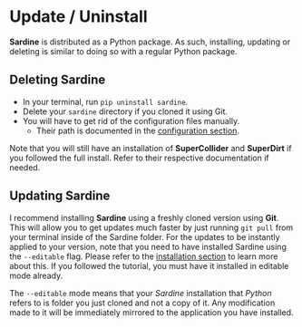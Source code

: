 # Update / Uninstall

**Sardine** is distributed as a Python package. As such, installing, updating or deleting
is similar to doing so with a regular Python package.

## Deleting Sardine

- In your terminal, run `pip uninstall sardine`.
- Delete your `sardine` directory if you cloned it using Git.
- You will have to get rid of the configuration files manually.
  - Their path is documented in the [configuration section](../configuration/configuration_tool.md). 

Note that you will still have an installation of **SuperCollider** and **SuperDirt** 
if you followed the full install. Refer to their respective documentation if needed.

## Updating Sardine

I recommend installing **Sardine** using a freshly cloned version using **Git**. This will
allow you to get updates much faster by just running `git pull` from your terminal inside
of the Sardine folder. For the updates to be instantly applied to your version, note that
you need to have installed Sardine using the `--editable` flag. Please refer to the
[installation section](../installation/preliminary_words.md) to learn more about this. If
you followed the tutorial, you must have it installed in editable mode already.

The `--editable` mode means that your *Sardine* installation that *Python* refers to is folder
you just cloned and not a copy of it. Any modification made to it will be immediately mirrored
to the application you have installed.
